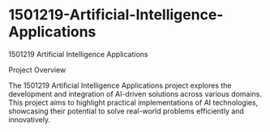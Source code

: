 # 1501219-Artificial-Intelligence-Applications
1501219 Artificial Intelligence Applications

Project Overview

The 1501219 Artificial Intelligence Applications project explores the development and integration of AI-driven solutions across various domains. This project aims to highlight practical implementations of AI technologies, showcasing their potential to solve real-world problems efficiently and innovatively.
